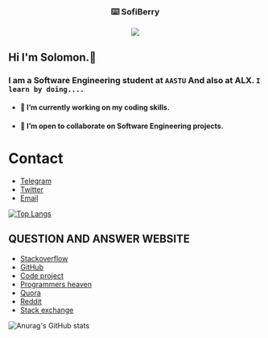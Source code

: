 <!--   

**sofiberry/SofiBerry** is a ✨ _special_ ✨ repository because its `README.md` (this file) appears on your GitHub profile.

Here are some ideas to get you started:

- 🔭 I’m currently working on ...
- 🌱 I’m currently learning ...
- 👯 I’m looking to collaborate on ...
- 🤔 I’m looking for help with ...
- 💬 Ask me about ...
- 📫 How to reach me: ...
- 😄 Pronouns: ...
- ⚡ Fun fact: ...
  -->

<p align="center">
  <h3 align="center">⌨️ SofiBerry</h3>
</p>

<p align="center">
  <img src="https://readme-typing-svg.demolab.com/?lines=Hey!+You+Are+Welcome+To+My+Profile;My+Name+Is+Solomon+Belay;I+Am+Passionate+About+Coding;I+Learn+By+Doing!&font=Fira%20Code&center=true&width=420&height=50&duration=4000&pause=1000">
</p>

## Hi I'm Solomon.👋

### I am a Software Engineering student  at `AASTU` And also  at ALX. `I learn by doing....`

- #### 🔭 I’m currently working on my coding skills.
- #### 👯 I’m open to collaborate on Software Engineering projects.

# Contact 
* [Telegram](https://t.me/SB21_04)
* [Twitter](https://twitter.com/sofi2berry)
* [Email](mailto:sofi2darling@gmail.com)

[![Top Langs](https://github-readme-stats.vercel.app/api/top-langs/?username=sofiberry&layout=compact)](https://github.com/sofiberry/github-readme-stats)

## QUESTION AND ANSWER WEBSITE 
* [Stackoverflow](https://Stackoverflow.com/)
* [GitHub](https://github.com/)
* [Code project](https://codeproject.com/)
* [Programmers heaven](https://programmersheaven.com/)
* [Quora](https://quora.com/)
* [Reddit](https://reddit.com/)
* [Stack exchange](https://Stackexchange.com/)

![Anurag's GitHub stats](https://github-readme-stats.vercel.app/api?username=sofiberry&show_icons=true&theme=radical)
